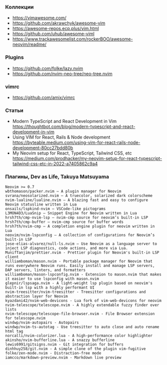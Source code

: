 
### Коллекции

- https://vimawesome.com/
- https://github.com/akrawchyk/awesome-vim
- https://awesome-repos.ecp.plus/vim.html
- https://github.com/uhub/awesome-viml
- https://www.trackawesomelist.com/rockerBOO/awesome-neovim/readme/

### Plugins

- https://github.com/folke/lazy.nvim
- https://github.com/nvim-neo-tree/neo-tree.nvim

### vimrc

- https://github.com/amix/vimrc

### Статьи

- Modern TypeScript and React Development in Vim https://thoughtbot.com/blog/modern-typescript-and-react-development-in-vim
- Using VIM for React, Rails & Node development https://byteable.medium.com/using-vim-for-react-rails-node-development-80cc27bdd80b
- My Neovim setup for React, TypeScript, Tailwind CSS, etc https://medium.com/prodhacker/my-neovim-setup-for-react-typescript-tailwind-css-etc-in-2022-a7405862c9a4

### Плагины, Dev as Life, Takuya Matsuyama

```
Neovim >= 0.7
wbthomason/packer.nvim — A plugin manager for Neovim
svrana/neosolarized.nvim — A truecolor, solarized dark colorscheme
nvim-lualine/lualine.nvim — A blazing fast and easy to configure Neovim statusline written in Lua
onsails/lspkind-nvim — VSCode-like pictograms
L3MON4D3/LuaSnip — Snippet Engine for Neovim written in Lua
hrsh7th/cmp-nvim-lsp — nvim-cmp source for neovim’s built-in LSP
hrsh7th/cmp-buffer — nvim-cmp source for buffer words
hrsh7th/nvim-cmp — A completion engine plugin for neovim written in Lua
neovim/nvim-lspconfig — A collection of configurations for Neovim’s built-in LSP
jose-elias-alvarez/null-ls.nvim — Use Neovim as a language server to inject LSP diagnostics, code actions, and more via Lua.
MunifTanjim/prettier.nvim - Prettier plugin for Neovim's built-in LSP client
williamboman/mason.nvim - Portable package manager for Neovim that runs everywhere Neovim runs. Easily install and manage LSP servers, DAP servers, linters, and formatters
williamboman/mason-lspconfig.nvim - Extension to mason.nvim that makes it easier to use lspconfig with mason.nvim
glepnir/lspsaga.nvim - A light-weight lsp plugin based on neovim's built-in lsp with a highly performant UI
nvim-treesitter/nvim-treesitter - Treesitter configurations and abstraction layer for Neovim
kyazdani42/nvim-web-devicons - Lua fork of vim-web-devicons for neovim
nvim-telescope/telescope.nvim - A highly extendable fuzzy finder over lists
nvim-telescope/telescope-file-browser.nvim - File Browser extension for telescope.nvim
windwp/nvim-autopairs - Autopairs
windwp/nvim-ts-autotag - Use treesitter to auto close and auto rename html tag
norcalli/nvim-colorizer.lua - A high-performance color highlighter
akinsho/nvim-bufferline.lua - A snazzy bufferline
lewis6991/gitsigns.nvim - Git integration for buffers
dinhhuy258/git.nvim - A simple clone of the plugin vim-fugitive
folke/zen-mode.nvim - Distraction-free mode
iamcco/markdown-preview.nvim - Markdown live preview
```
